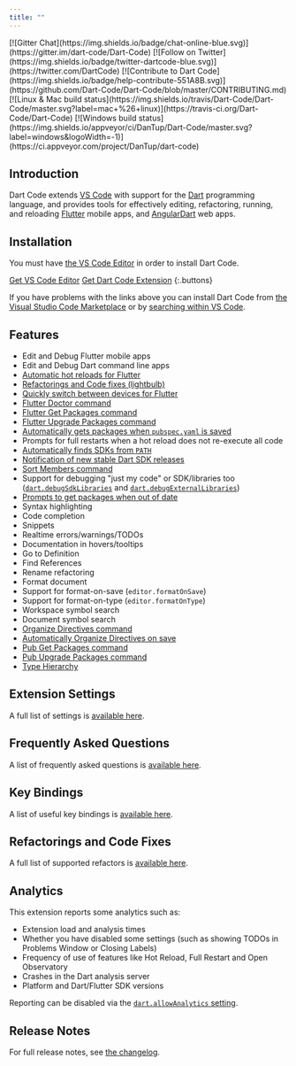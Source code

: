 ```yaml
---
title: ""
---
```


<aside markdown="1">
[![Gitter Chat](https://img.shields.io/badge/chat-online-blue.svg)](https://gitter.im/dart-code/Dart-Code) [![Follow on Twitter](https://img.shields.io/badge/twitter-dartcode-blue.svg)](https://twitter.com/DartCode) [![Contribute to Dart Code](https://img.shields.io/badge/help-contribute-551A8B.svg)](https://github.com/Dart-Code/Dart-Code/blob/master/CONTRIBUTING.md) [![Linux &amp; Mac build status](https://img.shields.io/travis/Dart-Code/Dart-Code/master.svg?label=mac+%26+linux)](https://travis-ci.org/Dart-Code/Dart-Code) [![Windows build status](https://img.shields.io/appveyor/ci/DanTup/Dart-Code/master.svg?label=windows&amp;logoWidth=-1)](https://ci.appveyor.com/project/DanTup/dart-code)
</aside>

## Introduction

Dart Code extends [VS Code](https://code.visualstudio.com/) with support for the
[Dart](https://www.dartlang.org/) programming language, and provides tools for
effectively editing, refactoring, running, and reloading [Flutter](https://flutter.io/)
mobile apps, and [AngularDart](https://angulardart.org) web apps.

## Installation

You must have [the VS Code Editor](https://code.visualstudio.com/) in order to install Dart Code.

[Get VS Code Editor](https://code.visualstudio.com/)
[Get Dart Code Extension](vscode:extension/Dart-Code.dart-code)
{:.buttons}

If you have problems with the links above you can install Dart Code from [the Visual Studio Code Marketplace](https://marketplace.visualstudio.com/items?itemName=Dart-Code.dart-code) or by [searching within VS Code](https://code.visualstudio.com/docs/editor/extension-gallery#_search-for-an-extension).

## Features

- Edit and Debug Flutter mobile apps
- Edit and Debug Dart command line apps
- [Automatic hot reloads for Flutter](/docs/settings/#dartflutterhotreloadonsave)
- [Refactorings and Code fixes (lightbulb)](/docs/refactorings-and-code-fixes/)
- [Quickly switch between devices for Flutter](/docs/quickly-switching-between-flutter-devices/)
- [Flutter Doctor command](/docs/commands/#flutter-run-flutter-doctor)
- [Flutter Get Packages command](/docs/commands/#flutter-get-packages)
- [Flutter Upgrade Packages command](/docs/commands/#flutter-upgrade-packages)
- [Automatically gets packages when `pubspec.yaml` is saved](/docs/settings/#dartrunpubgetonpubspecchanges)
- Prompts for full restarts when a hot reload does not re-execute all code
- [Automatically finds SDKs from `PATH`](/docs/configuring-path-and-environment-variables/)
- [Notification of new stable Dart SDK releases](/docs/settings/#dartcheckforsdkupdates)
- [Sort Members command](/docs/commands/#dart-sort-members)
- Support for debugging "just my code" or SDK/libraries too ([`dart.debugSdkLibraries`](/docs/settings/#dartdebugsdklibraries) and [`dart.debugExternalLibraries`](/docs/settings/#dartdebugexternallibraries))
- [Prompts to get packages when out of date](/docs/settings/#dartprompttogetpackages)
- Syntax highlighting
- Code completion
- Snippets
- Realtime errors/warnings/TODOs
- Documentation in hovers/tooltips
- Go to Definition
- Find References
- Rename refactoring
- Format document
- Support for format-on-save (`editor.formatOnSave`)
- Support for format-on-type (`editor.formatOnType`)
- Workspace symbol search
- Document symbol search
- [Organize Directives command](/docs/commands/#dart-organize-directives)
- [Automatically Organize Directives on save](/docs/settings/#dartorganizedirectivesonsave)
- [Pub Get Packages command](/docs/commands/#pub-get-packages)
- [Pub Upgrade Packages command](/docs/commands/#pub-upgrade-packages)
- [Type Hierarchy](/docs/commands/#dart-show-type-hierarchy)


## Extension Settings

A full list of settings is [available here](/docs/settings/).


## Frequently Asked Questions

A list of frequently asked questions is [available here](/faq/).


## Key Bindings

A list of useful key bindings is [available here](/docs/key-bindings/).


## Refactorings and Code Fixes

A full list of supported refactors is [available here](/docs/refactorings-and-code-fixes/).


## Analytics

This extension reports some analytics such as:

- Extension load and analysis times
- Whether you have disabled some settings (such as showing TODOs in Problems Window or Closing Labels)
- Frequency of use of features like Hot Reload, Full Restart and Open Observatory
- Crashes in the Dart analysis server
- Platform and Dart/Flutter SDK versions

Reporting can be disabled via the [`dart.allowAnalytics` setting](/docs/settings/#dartallowanalytics).


## Release Notes

For full release notes, see [the changelog](/releases/).
